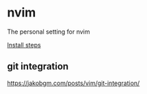 # nvim
The personal setting for nvim

[Install steps](https://octetz.com/docs/2019/2019-04-24-vim-as-a-go-ide/)

## git integration 
https://jakobgm.com/posts/vim/git-integration/
